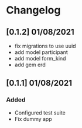 # Changelog

## [0.1.2] 01/08/2021
- fix migrations to use uuid
- add model participant
- add model form_kind
- add gem erd
## [0.1.1] 01/08/2021
### Added
- Configured test suite
- Fix dummy app
